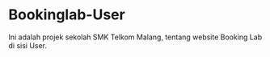 # Bookinglab-User
Ini adalah projek sekolah SMK Telkom Malang, tentang website Booking Lab di sisi User.
